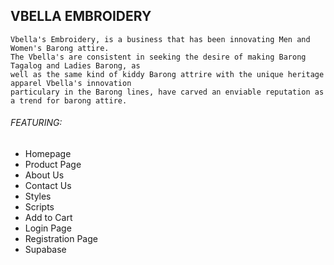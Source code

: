 ## VBELLA EMBROIDERY
                                                        
	Vbella's Embroidery, is a business that has been innovating Men and Women's Barong attire.
    The Vbella's are consistent in seeking the desire of making Barong Tagalog and Ladies Barong, as
    well as the same kind of kiddy Barong attrire with the unique heritage apparel Vbella's innovation
    particulary in the Barong lines, have carved an enviable reputation as a trend for barong attire.

###### FEATURING:
* Homepage
* Product Page
* About Us
* Contact Us
* Styles
* Scripts
* Add to Cart
* Login Page
* Registration Page
* Supabase
